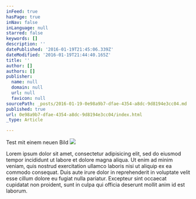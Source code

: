 ```yaml
---
inFeed: true
hasPage: true
inNav: false
inLanguage: null
starred: false
keywords: []
description: ''
datePublished: '2016-01-19T21:45:06.339Z'
dateModified: '2016-01-19T21:44:40.165Z'
title: ''
author: []
authors: []
publisher:
  name: null
  domain: null
  url: null
  favicon: null
sourcePath: _posts/2016-01-19-0e98a9b7-dfae-4354-a8dc-9d8194e3cc04.md
published: true
url: 0e98a9b7-dfae-4354-a8dc-9d8194e3cc04/index.html
_type: Article

---
```

Test mit einem neuen Bild
![](https://the-grid-user-content.s3-us-west-2.amazonaws.com/7ecff0d3-a698-4ead-a402-2d9f38b2bb75.jpg)

Lorem ipsum dolor sit amet, consectetur adipisicing elit, sed do eiusmod tempor incididunt ut labore et dolore magna aliqua. Ut enim ad minim veniam, quis nostrud exercitation ullamco laboris nisi ut aliquip ex ea commodo consequat. Duis aute irure dolor in reprehenderit in voluptate velit esse cillum dolore eu fugiat nulla pariatur. Excepteur sint occaecat cupidatat non proident, sunt in culpa qui officia deserunt mollit anim id est laborum.